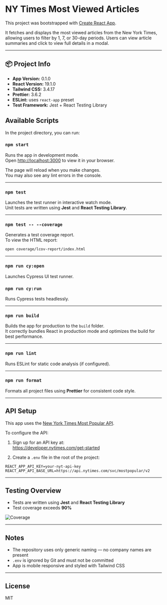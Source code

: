 # NY Times Most Viewed Articles

This project was bootstrapped with [Create React App](https://github.com/facebook/create-react-app).

It fetches and displays the most viewed articles from the New York Times, allowing users to filter by 1, 7, or 30-day periods. Users can view article summaries and click to view full details in a modal.

---

## 📦 Project Info

- **App Version:** 0.1.0
- **React Version:** 19.1.0
- **Tailwind CSS:** 3.4.17
- **Prettier:** 3.6.2
- **ESLint:** uses `react-app` preset
- **Test Framework:** Jest + React Testing Library

## Available Scripts

In the project directory, you can run:

### `npm start`

Runs the app in development mode.  
Open [http://localhost:3000](http://localhost:3000) to view it in your browser.

The page will reload when you make changes.  
You may also see any lint errors in the console.

---

### `npm test`

Launches the test runner in interactive watch mode.  
Unit tests are written using **Jest** and **React Testing Library**.

---

### `npm test -- --coverage`

Generates a test coverage report.  
To view the HTML report:

```bash
open coverage/lcov-report/index.html
```

---

### `npm run cy:open`

Launches Cypress UI test runner.

### `npm run cy:run`

Runs Cypress tests headlessly.

---

### `npm run build`

Builds the app for production to the `build` folder.  
It correctly bundles React in production mode and optimizes the build for best performance.

---

### `npm run lint`

Runs ESLint for static code analysis (if configured).

---

### `npm run format`

Formats all project files using **Prettier** for consistent code style.

---

## API Setup

This app uses the [New York Times Most Popular API](https://developer.nytimes.com/docs/most-popular-product/1/overview).

To configure the API:

1. Sign up for an API key at:  
   https://developer.nytimes.com/get-started

2. Create a `.env` file in the root of the project:

```
REACT_APP_API_KEY=your-nyt-api-key
REACT_APP_API_BASE_URL=https://api.nytimes.com/svc/mostpopular/v2
```

---

## Testing Overview

- Tests are written using **Jest** and **React Testing Library**
- Test coverage exceeds **90%**

![Coverage](https://img.shields.io/badge/coverage-90%25-brightgreen)

---

## Notes

- The repository uses only generic naming — no company names are present
- `.env` is ignored by Git and must not be committed
- App is mobile responsive and styled with Tailwind CSS

---

## License

MIT